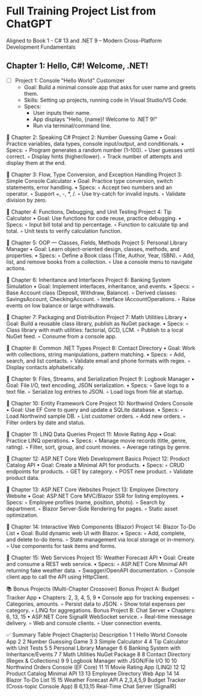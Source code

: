 ﻿# Full Training Project List from ChatGPT
Aligned to Book 1 - C# 13 and .NET 9 – Modern Cross-Platform Development Fundamentals

## Chapter 1: Hello, C#! Welcome, .NET!
- [ ] Project 1: Console "Hello World" Customizer
    - Goal: Build a minimal console app that asks for user name and greets them.
    - Skills: Setting up projects, running code in Visual Studio/VS Code.
    - Specs:
        - User inputs their name.
        - App displays “Hello, {name}! Welcome to .NET 9!”
        - Run via terminal/command line.

📖 Chapter 2: Speaking C#
Project 2: Number Guessing Game
    • Goal: Practice variables, data types, console input/output, and conditionals.
    • Specs:
        ◦ Program generates a random number (1–100).
        ◦ User guesses until correct.
        ◦ Display hints (higher/lower).
        ◦ Track number of attempts and display them at the end.

📖 Chapter 3: Flow, Type Conversion, and Exception Handling
Project 3: Simple Console Calculator
    • Goal: Practice type conversion, switch statements, error handling.
    • Specs:
        ◦ Accept two numbers and an operator.
        ◦ Support +, -, *, /.
        ◦ Use try-catch for invalid inputs.
        ◦ Validate division by zero.

📖 Chapter 4: Functions, Debugging, and Unit Testing
Project 4: Tip Calculator
    • Goal: Use functions for code reuse, practice debugging.
    • Specs:
        ◦ Input bill total and tip percentage.
        ◦ Function to calculate tip and total.
        ◦ Unit tests to verify calculation function.

📖 Chapter 5: OOP — Classes, Fields, Methods
Project 5: Personal Library Manager
    • Goal: Learn object-oriented design, classes, methods, and properties.
    • Specs:
        ◦ Define a Book class (Title, Author, Year, ISBN).
        ◦ Add, list, and remove books from a collection.
        ◦ Use a console menu to navigate actions.

📖 Chapter 6: Inheritance and Interfaces
Project 6: Banking System Simulation
    • Goal: Implement interfaces, inheritance, and events.
    • Specs:
        ◦ Base Account class (Deposit, Withdraw, Balance).
        ◦ Derived classes: SavingsAccount, CheckingAccount.
        ◦ Interface IAccountOperations.
        ◦ Raise events on low balance or large withdrawals.

📖 Chapter 7: Packaging and Distribution
Project 7: Math Utilities Library
    • Goal: Build a reusable class library, publish as NuGet package.
    • Specs:
        ◦ Class library with math utilities: factorial, GCD, LCM.
        ◦ Publish to a local NuGet feed.
        ◦ Consume from a console app.

📖 Chapter 8: Common .NET Types
Project 8: Contact Directory
    • Goal: Work with collections, string manipulations, pattern matching.
    • Specs:
        ◦ Add, search, and list contacts.
        ◦ Validate email and phone formats with regex.
        ◦ Display contacts alphabetically.

📖 Chapter 9: Files, Streams, and Serialization
Project 9: Logbook Manager
    • Goal: File I/O, text encoding, JSON serialization.
    • Specs:
        ◦ Save logs to a text file.
        ◦ Serialize log entries to JSON.
        ◦ Load logs from file at startup.

📖 Chapter 10: Entity Framework Core
Project 10: Northwind Orders Console
    • Goal: Use EF Core to query and update a SQLite database.
    • Specs:
        ◦ Load Northwind sample DB.
        ◦ List customer orders.
        ◦ Add new orders.
        ◦ Filter orders by date and status.

📖 Chapter 11: LINQ Data Queries
Project 11: Movie Rating App
    • Goal: Practice LINQ operations.
    • Specs:
        ◦ Manage movie records (title, genre, rating).
        ◦ Filter, sort, group, and count movies.
        ◦ Average ratings by genre.

📖 Chapter 12: ASP.NET Core Web Development Basics
Project 12: Product Catalog API
    • Goal: Create a Minimal API for products.
    • Specs:
        ◦ CRUD endpoints for products.
        ◦ GET by category.
        ◦ POST new product.
        ◦ Validate product data.

📖 Chapter 13: ASP.NET Core Websites
Project 13: Employee Directory Website
    • Goal: ASP.NET Core MVC/Blazor SSR for listing employees.
    • Specs:
        ◦ Employee profiles (name, position, photo).
        ◦ Search by department.
        ◦ Blazor Server-Side Rendering for pages.
        ◦ Static asset optimization.

📖 Chapter 14: Interactive Web Components (Blazor)
Project 14: Blazor To-Do List
    • Goal: Build dynamic web UI with Blazor.
    • Specs:
        ◦ Add, complete, and delete to-do items.
        ◦ State management via local storage or in-memory.
        ◦ Use components for task items and forms.

📖 Chapter 15: Web Services
Project 15: Weather Forecast API
    • Goal: Create and consume a REST web service.
    • Specs:
        ◦ ASP.NET Core Minimal API returning fake weather data.
        ◦ Swagger/OpenAPI documentation.
        ◦ Console client app to call the API using HttpClient.

📚 Bonus Projects (Multi-Chapter Crossover)
Bonus Project A: Budget Tracker App
    • Chapters: 2, 3, 4, 5, 9
    • Console app for tracking expenses:
        ◦ Categories, amounts.
        ◦ Persist data to JSON.
        ◦ Show total expenses per category.
        ◦ LINQ for aggregations.
Bonus Project B: Chat Server
    • Chapters: 6, 13, 15
    • ASP.NET Core SignalR WebSocket service.
        ◦ Real-time message delivery.
        ◦ Web and console clients.
        ◦ User connection events.

✅ Summary Table
Project	Chapter(s)	Description
1	1	Hello World Console App
2	2	Number Guessing Game
3	3	Simple Calculator
4	4	Tip Calculator with Unit Tests
5	5	Personal Library Manager
6	6	Banking System with Inheritance/Events
7	7	Math Utilities NuGet Package
8	8	Contact Directory (Regex & Collections)
9	9	Logbook Manager with JSON/File I/O
10	10	Northwind Orders Console (EF Core)
11	11	Movie Rating App (LINQ)
12	12	Product Catalog Minimal API
13	13	Employee Directory Web App
14	14	Blazor To-Do List
15	15	Weather Forecast API
A	2,3,4,5,9	Budget Tracker (Cross-topic Console App)
B	6,13,15	Real-Time Chat Server (SignalR)























